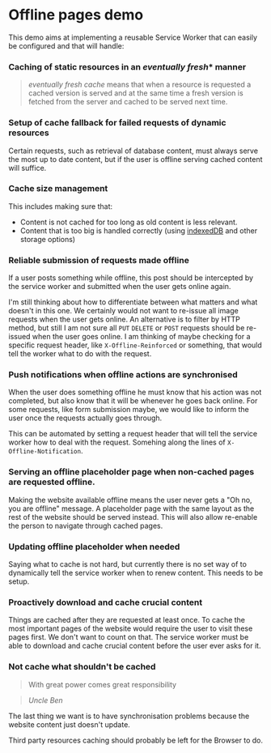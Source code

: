 # Offline pages demo

This demo aims at implementing a reusable Service Worker that can easily be configured and that will handle:

### Caching of static resources in an *eventually fresh** manner
> *eventually fresh cache* means that when a resource is requested a cached version is served and at the same time a fresh version is fetched from the server and cached to be served next time.

### Setup of cache fallback for failed requests of dynamic resources

Certain requests, such as retrieval of database content, must always serve the most up to date content, but if the user is offline serving cached content will suffice.

### Cache size management

This includes making sure that:

- Content is not cached for too long as old content is less relevant.
- Content that is too big is handled correctly (using [indexedDB](https://developer.mozilla.org/en/docs/Web/API/IndexedDB_API) and other storage options)

### Reliable submission of requests made offline

If a user posts something while offline, this post should be intercepted by the service worker and submitted when the user gets online again.

I'm still thinking about how to differentiate between what matters and what doesn't in this one. We certainly would not want to re-issue all image requests when the user gets online. An alternative is to filter by HTTP method, but still I am not sure all `PUT` `DELETE` or `POST` requests should be re-issued when the user goes online. I am thinking of maybe checking for a specific request header, like `X-Offline-Reinforced` or something, that would tell the worker what to do with the request.

### Push notifications when offline actions are synchronised

When the user does something offline he must know that his action was not completed, but also know that it will be whenever he goes back online. For some requests, like form submission maybe, we would like to inform the user once the requests actually goes through.

This can be automated by setting a request header that will tell the service worker how to deal with the request. Somehing along the lines of `X-Offline-Notification`.

### Serving an offline placeholder page when non-cached pages are requested offline.

Making the website available offline means the user never gets a "Oh no, you are offline" message. A placeholder page with the same layout as the rest of the website should be served instead. This will also allow re-enable the person to navigate through cached pages.

### Updating offline placeholder when needed

Saying what to cache is not hard, but currently there is no set way of to dynamically tell the service worker when to renew content. This needs to be setup.

### Proactively download and cache crucial content

Things are cached after they are requested at least once. To cache the most important pages of the website would require the user to visit these pages first. We don't want to count on that. The service worker must be able to download and cache crucial content before the user ever asks for it.

### Not cache what shouldn't be cached

> With great power comes great responsibility

> *Uncle Ben*

The last thing we want is to have synchronisation problems because the website content just doesn't update.

Third party resources caching should  probably be left for the Browser to do.
